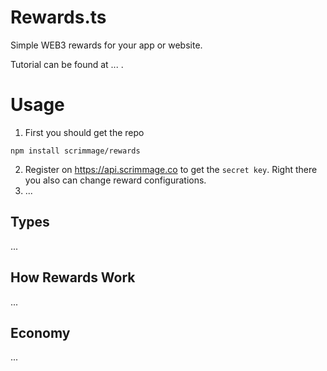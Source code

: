 
# Rewards.ts

Simple WEB3 rewards for your app or website.

Tutorial can be found at  ... .

# Usage

1. First you should get the repo
```  
npm install scrimmage/rewards
```  

2. Register on https://api.scrimmage.co to get the  `secret key`. Right there you also can change reward configurations.
3. ...

## Types

...

## How Rewards Work

...

## Economy

...